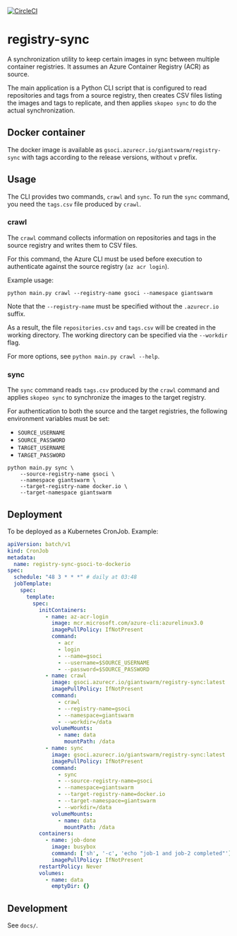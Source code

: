 [![CircleCI](https://dl.circleci.com/status-badge/img/gh/giantswarm/registry-sync/tree/main.svg?style=svg)](https://dl.circleci.com/status-badge/redirect/gh/giantswarm/registry-sync/tree/main)

# registry-sync

A synchronization utility to keep certain images in sync between multiple container registries. It assumes an Azure Container Registry (ACR) as source.

The main application is a Python CLI script that is configured to read repositories and tags from a source registry, then creates CSV files listing the images and tags to replicate, and then applies `skopeo sync` to do the actual synchronization.

## Docker container

The docker image is available as `gsoci.azurecr.io/giantswarm/registry-sync` with tags according to the release versions, without `v` prefix.

## Usage

The CLI provides two commands, `crawl` and `sync`. To run the `sync` command, you need the `tags.csv` file produced by `crawl`.

### crawl

The `crawl` command collects information on repositories and tags in the source registry and writes them to CSV files.

For this command, the Azure CLI must be used before execution to authenticate against the source registry (`az acr login`).

Example usage:

```nohighlight
python main.py crawl --registry-name gsoci --namespace giantswarm
```

Note that the `--registry-name` must be specified without the `.azurecr.io` suffix.

As a result, the file `repositories.csv` and `tags.csv` will be created in the working directory. The working directory can be specified via the `--workdir` flag.

For more options, see `python main.py crawl --help`.

### sync

The `sync` command reads `tags.csv` produced by the `crawl` command and applies `skopeo sync` to synchronize the images to the target registry.

For authentication to both the source and the target registries, the following environment variables must be set:

- `SOURCE_USERNAME`
- `SOURCE_PASSWORD`
- `TARGET_USERNAME`
- `TARGET_PASSWORD`

```nohighlight
python main.py sync \
    --source-registry-name gsoci \
    --namespace giantswarm \
    --target-registry-name docker.io \
    --target-namespace giantswarm

```

## Deployment

To be deployed as a Kubernetes CronJob. Example:

```yaml
apiVersion: batch/v1
kind: CronJob
metadata:
  name: registry-sync-gsoci-to-dockerio
spec:
  schedule: "48 3 * * *" # daily at 03:48
  jobTemplate:
    spec:
      template:
        spec:
          initContainers:
            - name: az-acr-login
              image: mcr.microsoft.com/azure-cli:azurelinux3.0
              imagePullPolicy: IfNotPresent
              command:
                - acr
                - login
                - --name=gsoci
                - --username=$SOURCE_USERNAME
                - --password=$SOURCE_PASSWORD
            - name: crawl
              image: gsoci.azurecr.io/giantswarm/registry-sync:latest
              imagePullPolicy: IfNotPresent
              command:
                - crawl
                - --registry-name=gsoci
                - --namespace=giantswarm
                - --workdir=/data
              volumeMounts:
                - name: data
                  mountPath: /data
            - name: sync
              image: gsoci.azurecr.io/giantswarm/registry-sync:latest
              imagePullPolicy: IfNotPresent
              command:
                - sync
                - --source-registry-name=gsoci
                - --namespace=giantswarm
                - --target-registry-name=docker.io
                - --target-namespace=giantswarm
                - --workdir=/data
              volumeMounts:
                - name: data
                  mountPath: /data
          containers:
            - name: job-done
              image: busybox
              command: ['sh', '-c', 'echo "job-1 and job-2 completed"']
              imagePullPolicy: IfNotPresent
          restartPolicy: Never
          volumes:
            - name: data
              emptyDir: {}

```

## Development

See `docs/`.
